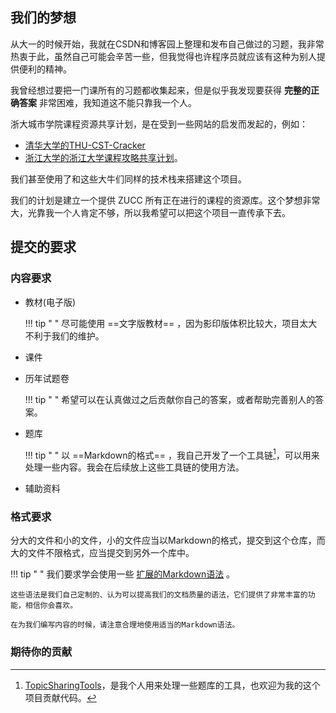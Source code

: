 ## 我们的梦想

从大一的时候开始，我就在CSDN和博客园上整理和发布自己做过的习题，我非常热衷于此，虽然自己可能会辛苦一些，但我觉得也许程序员就应该有这种为别人提供便利的精神。

我曾经想过要把一门课所有的习题都收集起来，但是似乎我发现要获得 **完整的正确答案** 非常困难，我知道这不能只靠我一个人。

浙大城市学院课程资源共享计划，是在受到一些网站的启发而发起的，例如：

- [清华大学的THU-CST-Cracker](https://rekcarc-tsc-uht.readthedocs.io/en/latest/)
- [浙江大学的浙江大学课程攻略共享计划](https://qsctech.github.io/zju-icicles/)。

我们甚至使用了和这些大牛们同样的技术栈来搭建这个项目。

我们的计划是建立一个提供 ZUCC 所有正在进行的课程的资源库。这个梦想非常大，光靠我一个人肯定不够，所以我希望可以把这个项目一直传承下去。

## 提交的要求

### 内容要求

- 教材(电子版)

    !!! tip "&nbsp;"
        尽可能使用 ==文字版教材== ，因为影印版体积比较大，项目太大不利于我们的维护。

- 课件

- 历年试题卷

    !!! tip "&nbsp;"
        希望可以在认真做过之后贡献你自己的答案，或者帮助完善别人的答案。

- 题库

    !!! tip "&nbsp;"
        以 ==Markdown的格式== ，我自己开发了一个工具链[^1]，可以用来处理一些内容。我会在后续放上这些工具链的使用方法。

- 辅助资料

### 格式要求

分大的文件和小的文件，小的文件应当以Markdown的格式，提交到这个仓库，而大的文件不限格式，应当提交到另外一个库中。

!!! tip "&nbsp;"
    我们要求学会使用一些 [扩展的Markdown语法](example/admonition) 。
    
    这些语法是我们自己定制的、认为可以提高我们的文档质量的语法，它们提供了非常丰富的功能，相信你会喜欢。
    
    在为我们编写内容的时候，请注意合理地使用适当的Markdown语法。


### 期待你的贡献


[^1]: [TopicSharingTools](https://github.com/nonlinearthink/TopicSharingTools)，是我个人用来处理一些题库的工具，也欢迎为我的这个项目贡献代码。

